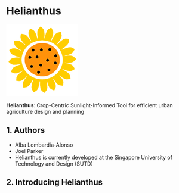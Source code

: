 Helianthus
==========

![Helianthus](./Resources/helianthus-icon-192.png)

**Helianthus**: Crop-Centric Sunlight-Informed Tool for efficient urban agriculture design and planning

1\. Authors
-----------

- Alba Lombardia-Alonso
- Joel Parker
- Helianthus is currently developed at the Singapore University of Technology and Design (SUTD)

2\. Introducing Helianthus
-----------

